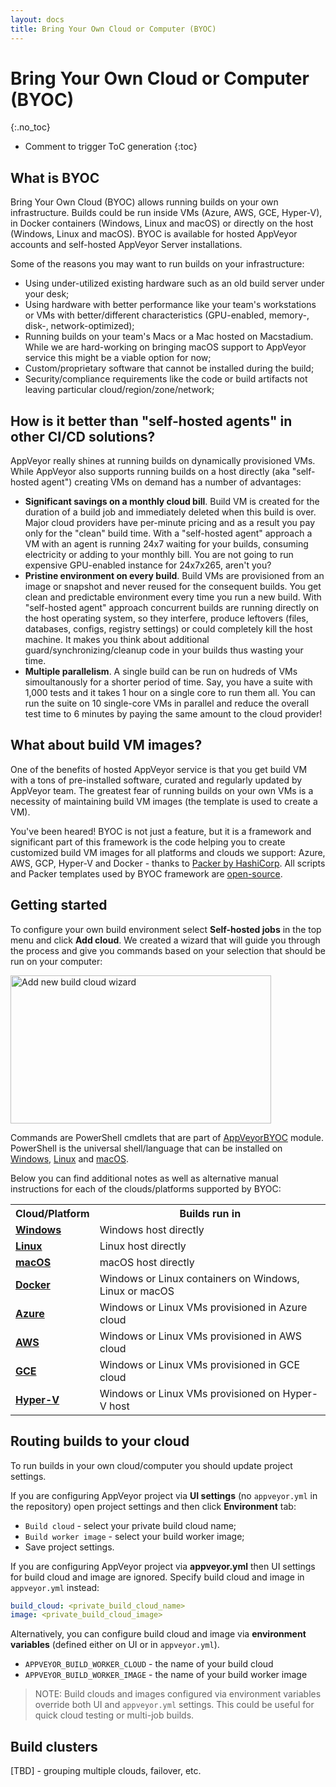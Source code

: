 ```yaml
---
layout: docs
title: Bring Your Own Cloud or Computer (BYOC)
---
```


<!-- markdownlint-disable MD022 MD032 -->
# Bring Your Own Cloud or Computer (BYOC)
{:.no_toc}

* Comment to trigger ToC generation
{:toc}
<!-- markdownlint-enable MD022 MD032 -->

## What is BYOC

Bring Your Own Cloud (BYOC) allows running builds on your own infrastructure. Builds could be run inside VMs (Azure, AWS, GCE, Hyper-V), in Docker containers (Windows, Linux and macOS) or directly on the host (Windows, Linux and macOS). BYOC is available for hosted AppVeyor accounts and self-hosted AppVeyor Server installations.

Some of the reasons you may want to run builds on your infrastructure:

* Using under-utilized existing hardware such as an old build server under your desk;
* Using hardware with better performance like your team's workstations or VMs with better/different characteristics (GPU-enabled, memory-, disk-, network-optimized);
* Running builds on your team's Macs or a Mac hosted on Macstadium. While we are hard-working on bringing macOS support to AppVeyor service this might be a viable option for now;
* Custom/proprietary software that cannot be installed during the build;
* Security/compliance requirements like the code or build artifacts not leaving particular cloud/region/zone/network;

## How is it better than "self-hosted agents" in other CI/CD solutions?

AppVeyor really shines at running builds on dynamically provisioned VMs. While AppVeyor also supports running builds on a host directly (aka "self-hosted agent") creating VMs on demand has a number of advantages:

* **Significant savings on a monthly cloud bill**. Build VM is created for the duration of a build job and immediately deleted when this build is over. Major cloud providers have per-minute pricing and as a result you pay only for the "clean" build time. With a "self-hosted agent" approach a VM with an agent is running 24x7 waiting for your builds, consuming electricity or adding to your monthly bill. You are not going to run expensive GPU-enabled instance for 24x7x265, aren't you?
* **Pristine environment on every build**. Build VMs are provisioned from an image or snapshot and never reused for the consequent builds. You get clean and predictable environment every time you run a new build. With "self-hosted agent" approach concurrent builds are running directly on the host operating system, so they interfere, produce leftovers (files, databases, configs, registry settings) or could completely kill the host machine. It makes you think about additional guard/synchronizing/cleanup code in your builds thus wasting your time.
* **Multiple parallelism**. A single build can be run on hudreds of VMs simoultanously for a shorter period of time. Say, you have a suite with 1,000 tests and it takes 1 hour on a single core to run them all. You can run the suite on 10 single-core VMs in parallel and reduce the overall test time to 6 minutes by paying the same amount to the cloud provider!

## What about build VM images?

One of the benefits of hosted AppVeyor service is that you get build VM with a tons of pre-installed software, curated and regularly updated by AppVeyor team. The greatest fear of running builds on your own VMs is a necessity of maintaining build VM images (the template is used to create a VM).

You've been heared! BYOC is not just a feature, but it is a framework and significant part of this framework is the code helping you to create customized build VM images for all platforms and clouds we support: Azure, AWS, GCP, Hyper-V and Docker - thanks to [Packer by HashiCorp](https://www.packer.io/). All scripts and Packer templates used by BYOC framework are [open-source](https://github.com/appveyor/build-images).

## Getting started

To configure your own build environment select **Self-hosted jobs** in the top menu and click **Add cloud**. We created a wizard that will guide you through the process and give you commands based on your selection that should be run on your computer:

<p class="text-center">
  <img src="/assets/img/docs/byoc/add-cloud-wizard.png" alt="Add new build cloud wizard" width="417" height="237">
</p>

Commands are PowerShell cmdlets that are part of [AppVeyorBYOC](https://www.powershellgallery.com/packages/AppVeyorBYOC) module. PowerShell is the universal shell/language that can be installed on [Windows](https://docs.microsoft.com/en-us/powershell/scripting/install/installing-powershell-core-on-windows?view=powershell-6), [Linux](https://docs.microsoft.com/en-us/powershell/scripting/install/installing-powershell-core-on-linux?view=powershell-6) and [macOS](https://docs.microsoft.com/en-us/powershell/scripting/install/installing-powershell-core-on-macos?view=powershell-6).

Below you can find additional notes as well as alternative manual instructions for each of the clouds/platforms supported by BYOC:

<table>
<tr>
    <th>Cloud/Platform</th>
    <th>Builds run in</th>
</tr>
<tr>
    <td><a href="/docs/byoc/windows/"><b>Windows</b></a></td>
    <td>Windows host directly</td>
</tr>
<tr>
    <td><a href="/docs/byoc/linux/"><b>Linux</b></a></td>
    <td>Linux host directly</td>
</tr>
<tr>
    <td><a href="/docs/byoc/mac/"><b>macOS</b></a></td>
    <td>macOS host directly</td>
</tr>
<tr>
    <td><a href="/docs/byoc/docker/"><b>Docker</b></a></td>
    <td>Windows or Linux containers on Windows, Linux or macOS</td>
</tr>
<tr>
    <td><a href="/docs/byoc/azure/"><b>Azure</b></a></td>
    <td>Windows or Linux VMs provisioned in Azure cloud</td>
</tr>
<tr>
    <td><a href="/docs/byoc/aws/"><b>AWS</b></a></td>
    <td>Windows or Linux VMs provisioned in AWS cloud</td>
</tr>
<tr>
    <td><a href="/docs/byoc/gce/"><b>GCE</b></a></td>
    <td>Windows or Linux VMs provisioned in GCE cloud</td>
</tr>
<tr>
    <td><a href="/docs/byoc/hyper-v/"><b>Hyper-V</b></a></td>
    <td>Windows or Linux VMs provisioned on Hyper-V host</td>
</tr>
</table>

## Routing builds to your cloud

To run builds in your own cloud/computer you should update project settings.

If you are configuring AppVeyor project via **UI settings** (no `appveyor.yml` in the repository) open project settings and then click **Environment** tab:

* `Build cloud` - select your private build cloud name;
* `Build worker image` - select your build worker image;
* Save project settings.

If you are configuring AppVeyor project via **appveyor.yml** then UI settings for build cloud and image are ignored.
Specify build cloud and image in `appveyor.yml` instead:

```yaml
build_cloud: <private_build_cloud_name>
image: <private_build_cloud_image>
```

Alternatively, you can configure build cloud and image via **environment variables** (defined either on UI or in `appveyor.yml`).

* `APPVEYOR_BUILD_WORKER_CLOUD` - the name of your build cloud
* `APPVEYOR_BUILD_WORKER_IMAGE` - the name of your build worker image

> NOTE: Build clouds and images configured via environment variables override both UI and `appveyor.yml` settings. This could be useful for quick cloud testing or multi-job builds.

## Build clusters

[TBD] - grouping multiple clouds, failover, etc.